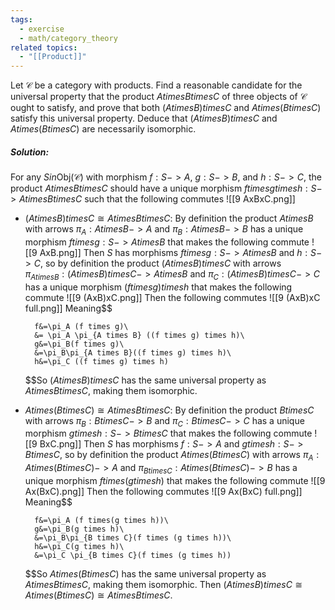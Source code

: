 ```yaml
---
tags:
  - exercise
  - math/category_theory
related topics:
  - "[[Product]]"
---
```

Let $\mathcal{C}$ be a category with products. Find a reasonable candidate for the universal property that the product $A times B times C$ of three objects of $\mathcal{C}$ ought to satisfy, and prove that both $(A times B) times C$ and $A times (B times C)$ satisfy this universal property. Deduce that $(A times B) times C$ and $A times (B times C)$ are necessarily isomorphic.
##### Solution:
For any $S in\text{Obj}(\mathcal{C})$ with morphism $f:S -> A$, $g:S -> B$, and $h:S -> C$, the product $A times B times C$ should have a unique morphism $f times g times h: S -> A times B times C$ such that the following commutes
![[9 AxBxC.png]]
- $(A times B) times C\cong A times B times C$:
	By definition the product $A times B$ with arrows $\pi_A: A times B -> A$ and $\pi_B: A times B -> B$ has a unique morphism $f times g:S -> A times B$ that makes the following commute
	![[9 AxB.png]]
	Then $S$ has morphisms $f times g:S -> A times B$ and $h: S -> C$, so by definition the product $(A times B) times C$ with arrows $\pi_{A times B}: (A times B) times C -> A times B$ and $\pi_C: (A times B) times C -> C$ has a unique morphism $(f times g) times h$ that makes the following commute
	![[9 (AxB)xC.png]]
	Then the following commutes
	![[9 (AxB)xC full.png]]
	Meaning$$
	
		f&=\pi_A (f times g)\
		&= \pi_A \pi_{A times B} ((f times g) times h)\
		g&=\pi_B(f times g)\
		&=\pi_B\pi_{A times B}((f times g) times h)\
		h&=\pi_C ((f times g) times h)
	
	$$So $(A times B) times C$ has the same universal property as $A times B times C$, making them isomorphic.	
- $A times (B times C) \cong A times B times C$:
	By definition the product $B times C$ with arrows $\pi_B: B times C -> B$ and $\pi_C: B times C -> C$ has a unique morphism $g times h:S -> B times C$ that makes the following commute
	![[9 BxC.png]]
	Then $S$ has morphisms $f:S -> A$ and $g times h: S -> B times C$, so by definition the product $A times(B times C)$ with arrows $\pi_A: A times(B times C) -> A$ and $\pi_{B times C}: A times(B times C) -> B$ has a unique morphism $f times (g times h)$ that makes the following commute
	![[9 Ax(BxC).png]]
	Then the following commutes
	![[9 Ax(BxC) full.png]]
	Meaning$$
	
		f&=\pi_A (f times(g times h))\
		g&=\pi_B(g times h)\
		&=\pi_B\pi_{B times C}(f times (g times h))\
		h&=\pi_C(g times h)\
		&=\pi_C \pi_{B times C}(f times (g times h))
	
	$$So $A times (B times C)$ has the same universal property as $A times B times C$, making them isomorphic.
Then $(A times B) times C \cong A times (B times C) \cong A times B times C$.